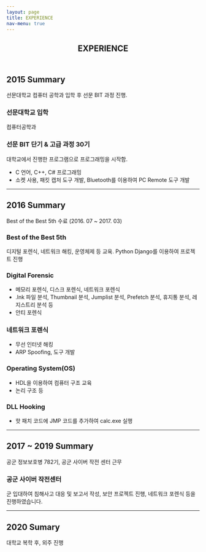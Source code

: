 ```yaml
---
layout: page
title: EXPERIENCE
nav-menu: true
---
```


<!-- Main -->
<div id="main" class="alt">

<!-- One -->
<section id="one">
	<div class="inner">
		<header class="major">
			<h1>EXPERIENCE</h1>
		</header>

<!-- Content -->
<h2 id="content">2015 Summary</h2>
<p>선문대학교 컴퓨터 공학과 입학 후 선문 BIT 과정 진행.</p>
<div class="row">
    <div class="3u 12u$(small)">
        <h3>선문대학교 입학</h3>
        <p>컴퓨터공학과</p>
    </div>
    <div class="9u$ 12u$(small)">
        <h3>선문 BIT 단기 & 고급 과정 30기</h3>
        <p>대학교에서 진행한 프로그램으로 프로그래밍을 시작함.</p>
        <ul>
            <li>C 언어, C++, C# 프로그래밍</li>
            <li>소켓 사용, 패킷 캡처 도구 개발, Bluetooth를 이용하여 PC Remote 도구 개발</li>
        </ul>  
    </div>
</div>
<hr class="major" />
<h2 id="content2">2016 Summary</h2>
<p>Best of the Best 5th 수료 (2016. 07 ~ 2017. 03)</p>
<div class="row">
    <div class="12u$">
        <h3>Best of the Best 5th</h3>
        <p>디지털 포렌식, 네트워크 해킹, 운영체제 등 교육. Python Django를 이용하여 프로젝트 진행</p>
    </div>
    <div class="6u 12u$(small)">
        <h3>Digital Forensic</h3>
        <ul>
            <li>메모리 포렌식, 디스크 포렌식, 네트워크 포렌식</li>
            <li>.lnk 파일 분석, Thumbnail 분석, Jumplist 분석, Prefetch 분석, 휴지통 분석, 레지스트리 분석 등</li>
            <li>안티 포렌식</li>
        </ul>
    </div>
    <div class="6u$ 12u$(small)">
        <h3>네트워크 포렌식</h3>
        <ul>
            <li>무선 인터넷 해킹</li>
            <li>ARP Spoofing, 도구 개발</li>
        </ul>
    </div>
    <div class="6u 12u$(small)">
        <h3>Operating System(OS)</h3>
        <ul>
            <li>HDL을 이용하여 컴퓨터 구조 교육</li>
            <li>논리 구조 등</li>
        </ul>
    </div>
    <div class="6u$ 12u$(small)">
        <h3>DLL Hooking</h3>
        <ul>
            <li>핫 패치 코드에 JMP 코드를 추가하여 calc.exe 실행</li>
        </ul>
    </div>    
</div>
<hr class="major" />
<h2 id="content3">2017 ~ 2019 Summary</h2>
<p>공군 정보보호병 782기, 공군 사이버 작전 센터 근무</p>
<div class="row">
    <div class="12u$">
        <h3>공군 사이버 작전센터</h3>
        <p>군 입대하여 침해사고 대응 및 보고서 작성, 보안 프로젝트 진행, 네트워크 포렌식 등을 진행하였습니다.</p>
    </div>
</div>
<hr class="major" />
<h2 id="content4">2020 Sumary</h2>
<p>대학교 복학 후, 외주 진행</p>
</div>
</section>

</div>
